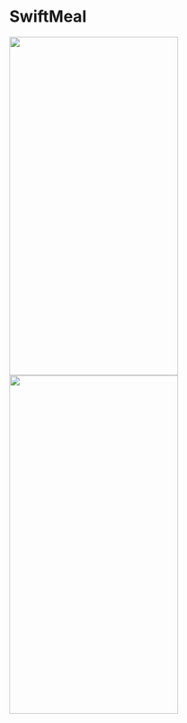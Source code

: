 # SwiftMeal

<img src = "https://user-images.githubusercontent.com/49866616/230893167-e2a8e5cc-48f2-4c3e-baed-6b9007cf3b0c.png" width="300" height="600" /><img src = "https://user-images.githubusercontent.com/49866616/231775385-3a666eeb-1b9a-410a-9bd1-2aa82efeccd4.png" width="300" height="600" />
